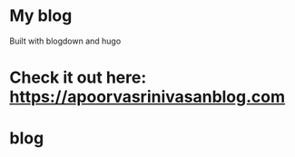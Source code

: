 
# My blog 

Built with blogdown and hugo

Check it out here: https://apoorvasrinivasanblog.com
=======
# blog


